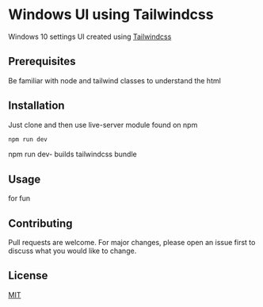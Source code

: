 # Windows UI using Tailwindcss

Windows 10 settings UI created using [Tailwindcss](https://tailwindcss.com/)

## Prerequisites

Be familiar with node and tailwind classes to understand the html
## Installation

Just clone and then use live-server module found on npm 

```bash
npm run dev
```
npm run dev- builds tailwindcss bundle

## Usage

for fun

## Contributing
Pull requests are welcome. For major changes, please open an issue first to discuss what you would like to change.

## License
[MIT](https://choosealicense.com/licenses/mit/)
